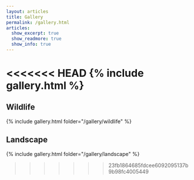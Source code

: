 ```yaml
---
layout: articles
title: Gallery
permalink: /gallery.html
articles:
  show_excerpt: true
  show_readmore: true
  show_info: true
---
```

<<<<<<< HEAD
{% include gallery.html %}
=======

## Wildlife

{% include gallery.html folder="/gallery/wildlife" %}

## Landscape

{% include gallery.html folder="/gallery/landscape" %}
>>>>>>> 23fb1864685fdcee6092095137b9b98fc4005449
